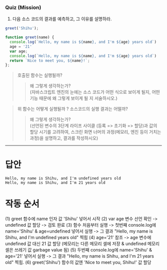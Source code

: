 ### Quiz (Mission)

1. 다음 소스 코드의 결과를 예측하고, 그 이유를 설명하라.

```js
greet('Shihu');

function greet(name) {
  console.log(`Hello, my name is ${name}, and I'm ${age} years old`)
  age = '21'
  var age;
  console.log(`Hello, my name is ${name}, and I'm ${age} years old`)
  return `Nice to meet you, ${name}!`;
};
```
> 호출된 함수는 실행될까?
>> 왜 그렇게 생각하는가? </br>
(자바스크립트 엔진의 눈에는 소스 코드가 어떤 식으로 보이게 될지, 어떤 기능 때문에 왜 그렇게 보이게 될 지 서술하시오.)


> 위 함수는 어떻게 실행될까 ? 소스코드의 실행 결과는 어떨까?
>> 왜 그렇게 생각하는가? </br>
(선언된 변수의 3단계 라이프 사이클 (등록 => 초기화 => 할당)과 값의 할당 시기를 고려하여, 스크린 화면 너머의 과정(메모리, 엔진 등이 거치는 과정)을 설명하고, 결과를 작성하시오)

---------------------------------------------------------------

# 답안
```
Hello, my name is Shihu, and I'm undefined years old
Hello, my name is Shihu, and I'm 21 years old

```

# 작동 순서
(1) greet 함수에 name 인자 값 'Shihu' 넣어서 시작
(2) var age 변수 선언 확인 -> undefined 값 할당 -> 검토 완료
(3) 함수 처음부터 실행 -> 첫번째 console.log에 name='Shihu' & age=undefined 넣어서 실행 -> 그 결과 "Hello, my name is Shihu, and I'm undefined years old" 찍힘
(4) age='21' 참조 -> age 변수에 undefined 값 대신 21 값 할당
  (메모리는 다른 메모리 셀에 저장 & undefined 메모리셀은 쓰레기 값 garbage value 됨)
(5) 두번째 console.log에 name='Shihu' & age='21' 넣어서 실행 -> 그 결과 "Hello, my name is Shihu, and I'm 21 years old" 찍힘.
(6) greet('Shihu') 함수의 값엔 'Nice to meet you, Shihu!' 값 할당




